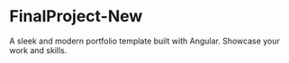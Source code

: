 # FinalProject-New
A sleek and modern portfolio template built with Angular. Showcase your work and skills.
